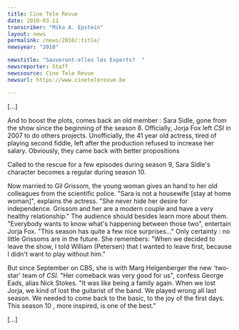 ```yaml
---
title: Cine Tele Revue
date: 2010-03-11
transcriber: "Mika A. Epstein"
layout: news
permalink: /news/2010/:title/
newsyear: "2010"

newstitle: "Sauveront-elles les Experts?  "
newsreporter: Staff
newssource: Cine Tele Revue
newsurl: https://www.cinetelerevue.be

---
```


[...]

And to boost the plots, comes back an old member : Sara Sidle, gone from the show since the beginning of the season 8. Officially, Jorja Fox left *CSI* in 2007 to do others projects. Unofficially, the 41 year old actress, tired of playing second fiddle, left after the production refused to increase her salary. Obviously, they came back with better propositions

Called to the rescue for a few episodes during season 9, Sara Sidle's character becomes a regular during season 10.

Now married to Gil Grissom, the young woman gives an hand to her old colleagues from the scientific police. "Sara is not a housewife [stay at home woman]", explains the actress. "She never hide her desire for independence. Grissom and her are a modern couple and have a very healthy relationship." The audience should besides learn more about them. "Everybody wants to know what's happening between those two", entertain Jorja Fox. "This season has quite a few nice surprises..." Only certainty : no little Grissoms are in the future. She remembers: "When we decided to leave the show, I told William (Petersen) that I wanted to leave first, because I didn't want to play without him."

But since September on CBS, she is with Marg Helgenberger the new 'two-star' team of *CSI*. "Her comeback was very good for us", confess George Eads, alias Nick Stokes. "It was like being a family again. When we lost Jorja, we kind of lost the guitarist of the band. We played wrong all last season. We needed to come back to the basic, to the joy of the first days. This season 10 , more inspired, is one of the best."

[...]
